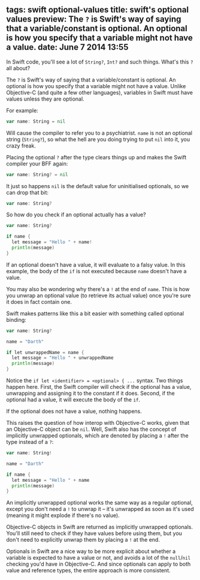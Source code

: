 tags: swift optional-values
title: swift's optional values
preview: The `?` is Swift's way of saying that a variable/constant is optional. An optional is how you specify that a variable might not have a value.
date: June 7 2014 13:55
---
In Swift code, you'll see a lot of `String?`, `Int?` and such things. What's this `?` all about?

The `?` is Swift's way of saying that a variable/constant is optional. An optional is how you specify that a variable might not have a value. Unlike Objective-C (and quite a few other languages), variables in Swift must have values unless they are optional.

For example:

```go
var name: String = nil
```

Will cause the compiler to refer you to a psychiatrist. `name` is not an optional string (`String?`), so what the hell are you doing trying to put `nil` into it, you crazy freak.

Placing the optional `?` after the type clears things up and makes the Swift compiler your BFF again:

```go
var name: String? = nil
```

It just so happens `nil` is the default value for uninitialised optionals, so we can drop that bit:

```go
var name: String?
```

So how do you check if an optional actually has a value?

```go
var name: String?

if name {
  let message = "Hello " + name!
  println(message)
}
```

If an optional doesn't have a value, it will evaluate to a falsy value. In this example, the body of the `if` is not executed because `name` doesn't have a value.

You may also be wondering why there's a `!` at the end of `name`. This is how you unwrap an optional value (to retrieve its actual value) once you're sure it does in fact contain one.

Swift makes patterns like this a bit easier with something called optional binding:

```go
var name: String?

name = "Darth"

if let unwrappedName = name {
  let message = "Hello " + unwrappedName
  println(message)
}
```

Notice the `if let <identifier> = <optional> { ...` syntax. Two things happen here. First, the Swift compiler will check if the optional has a value, unwrapping and assigning it to the constant if it does. Second, if the optional had a value, it will execute the body of the `if`.

If the optional does not have a value, nothing happens.

This raises the question of how interop with Objective-C works, given that an Objective-C object can be `nil`. Well, Swift also has the concept of implicitly unwrapped optionals, which are denoted by placing a `!` after the type instead of a `?`:

```go
var name: String!

name = "Darth"

if name {
  let message = "Hello " + name
  println(message)
}
```

An implicitly unwrapped optional works the same way as a regular optional, except you don't need a `!` to unwrap it – it's unwrapped as soon as it's used (meaning it might explode if there's no value).

Objective-C objects in Swift are returned as implicitly unwrapped optionals. You'll still need to check if they have values before using them, but you don't need to explicitly unwrap them by placing a `!` at the end.

Optionals in Swift are a nice way to be more explicit about whether a variable is expected to have a value or not, and avoids a lot of the `null`/`nil` checking you'd have in Objective-C. And since optionals can apply to both value and reference types, the entire approach is more consistent.